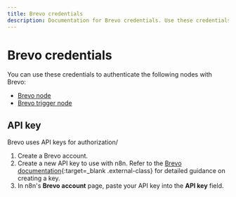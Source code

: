 ```yaml
---
title: Brevo credentials
description: Documentation for Brevo credentials. Use these credentials to authenticate Brevo in n8n, a workflow automation platform.
---
```


# Brevo credentials

You can use these credentials to authenticate the following nodes with Brevo:

* [Brevo node](/integrations/builtin/app-nodes/n8n-nodes-base.brevo/)
* [Brevo trigger node](/integrations/builtin/trigger-nodes/n8n-nodes-base.brevotrigger/)

## API key

Brevo uses API keys for authorization/

1. Create a Brevo account.
2. Create a new API key to use with n8n. Refer to the [Brevo documentation](https://developers.brevo.com/docs){:target=_blank .external-class} for detailed guidance on creating a key.
3. In n8n's **Brevo account** page, paste your API key into the **API key** field.
